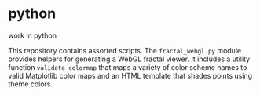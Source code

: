 # python
work in python

This repository contains assorted scripts. The `fractal_webgl.py` module provides
helpers for generating a WebGL fractal viewer. It includes a utility function
`validate_colormap` that maps a variety of color scheme names to valid
Matplotlib color maps and an HTML template that shades points using theme
colors.
